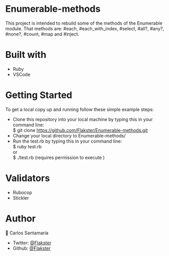 # Enumerable-methods
This project is intended to rebuild some of the methods of the Enumerable module. That methods are: #each, #each_with_index, #select, #all?, #any?, #none?, #count, #map and #inject.

# Built with

- Ruby
- VSCode

# Getting Started

To get a local copy up and running follow these simple example steps:
- Clone this repository into your local machine by typing this in your command line:  
    $ git clone https://github.com/Flakster/Enumerable-methods.git
- Change your local directory to Enumerable-methods/
- Run the test.rb by typing this in your command line:  
    $ ruby test.rb\
    or\
    $ ./test.rb (requires permission to execute )
    
# Validators

- Rubocop
- Stickler
    
    
# Author

👤 Carlos Santamaría

* Twitter: [@Flakster ](https://twitter.com/Flakster )
* Github: [@Flakster](https://github.com/Flakster)

